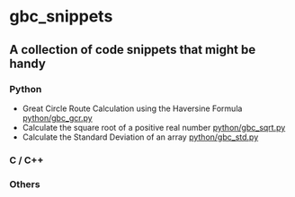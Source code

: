# gbc_snippets

## A collection of code snippets that might be handy

### Python

- Great Circle Route Calculation using the Haversine Formula [python/gbc_gcr.py](https://github.com/GreenBoxCode/gbc_snippets/blob/main/python/gbc_gcr.py)
- Calculate the square root of a positive real number [python/gbc_sqrt.py](https://github.com/GreenBoxCode/gbc_snippets/blob/main/python/gbc_sqrt.py)
- Calculate the Standard Deviation of an array [python/gbc_std.py](https://github.com/GreenBoxCode/gbc_snippets/blob/main/python/gbc_std.py)

### C / C++

### Others
